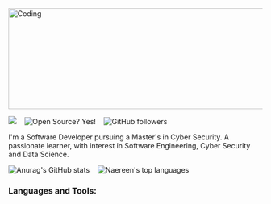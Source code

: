 
<img align="center" alt="Coding" width="800" height="200" src="https://user-images.githubusercontent.com/35037534/121423428-42c08280-c93e-11eb-946d-1490b325424c.png">

![](https://komarev.com/ghpvc/?username=jivangonzal&color=green)&nbsp;&nbsp;&nbsp; ![Open Source? Yes!](https://badgen.net/badge/Open%20Source%20%3F/Yes%21/blue?icon=github) &nbsp;&nbsp; ![GitHub followers](https://img.shields.io/github/followers/jivangonzal.svg?style=social&label=Follow&maxAge=2592000)&nbsp;&nbsp; 
<p><p><p>
I'm a Software Developer pursuing a Master's in Cyber Security. A passionate learner, with interest in Software Engineering, Cyber Security and Data Science.  
  
<p><p><p> 
  
![Anurag's GitHub stats](https://github-readme-stats.vercel.app/api?username=jivangonzal&show_icons=true&theme=tokyonight) &nbsp;&nbsp;
![Naereen's top languages](https://github-readme-stats.vercel.app/api/top-langs/?username=jivangonzal&theme=blue-green)

<h3 align="left">Languages and Tools:</h3>



<!--
**jivangonzal/jivangonzal** is a ✨ _special_ ✨ repository because its `README.md` (this file) appears on your GitHub profile.

Here are some ideas to get you started:

- 🔭 I’m currently working on ...
- 🌱 I’m currently learning ...
- 👯 I’m looking to collaborate on ...
- 🤔 I’m looking for help with ...
- 💬 Ask me about ...
- 📫 How to reach me: ...
- 😄 Pronouns: ...
- ⚡ Fun fact: ...
-->
